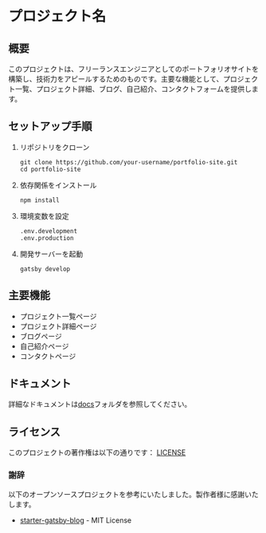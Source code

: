 # プロジェクト名

## 概要
このプロジェクトは、フリーランスエンジニアとしてのポートフォリオサイトを構築し、技術力をアピールするためのものです。主要な機能として、プロジェクト一覧、プロジェクト詳細、ブログ、自己紹介、コンタクトフォームを提供します。

## セットアップ手順
1. リポジトリをクローン
   ```
   git clone https://github.com/your-username/portfolio-site.git
   cd portfolio-site
   ```
2. 依存関係をインストール
   ```
   npm install
   ```
3. 環境変数を設定
   ```
   .env.development
   .env.production
   ```
4. 開発サーバーを起動
   ```
   gatsby develop
   ```

## 主要機能
- プロジェクト一覧ページ
- プロジェクト詳細ページ
- ブログページ
- 自己紹介ページ
- コンタクトページ

## ドキュメント
詳細なドキュメントは[docs](./docs)フォルダを参照してください。


## ライセンス
このプロジェクトの著作権は以下の通りです：
[LICENSE](./LICENSE.txt)

### 謝辞
以下のオープンソースプロジェクトを参考にいたしました。製作者様に感謝いたします。
- [starter-gatsby-blog](https://github.com/contentful/starter-gatsby-blog) - MIT License
